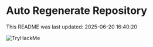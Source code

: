 # Auto Regenerate Repository

This README was last updated: 2025-06-20 16:40:20

 ![TryHackMe](https://tryhackme.com/badge/533634)